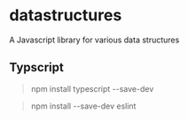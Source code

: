 # datastructures
A Javascript library for various data structures

## Typscript

> npm install typescript --save-dev

> npm install --save-dev eslint

